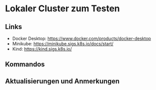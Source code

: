 # Lokaler Cluster zum Testen

## Links

* Docker Desktop: https://www.docker.com/products/docker-desktop 
* Minikube: https://minikube.sigs.k8s.io/docs/start/
* Kind: https://kind.sigs.k8s.io/ 

## Kommandos

## Aktualisierungen und Anmerkungen

